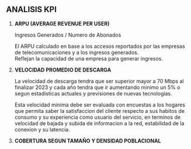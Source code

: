 ## ANALISIS KPI

1. **ARPU (AVERAGE REVENUE PER USER)**  

   Ingresos Generados / Numero de Abonados

    El ARPU calculado en base a los accesos reportados por las empresas de telecomunicaciones y a los ingresos generados.  
    Reflejan la capacidad de una empresa para generar ingresos.
   
2) **VELOCIDAD PROMEDIO DE DESCARGA**

   La velocidad de descarga tendra que ser superior mayor a 70 Mbps al finalizar 2023 y cada año tendra que ir aumentando minimo un 5% o segun estadisticas actuales y       previsiones de nuevas tecnologias.

   Esta velocidad minima debe ser evaluada con encuestas a los hogares que permita saber la satisfaccion del cliente respecto a sus habitos de consumo y su experiencia 
   como usuario del servicio, en terminos de velocidad de bajada y subida de informacion a la red, estabilidad de la conexion y su latencia.

3) **COBERTURA SEGUN TAMAÑO Y DENSIDAD POBLACIONAL**
